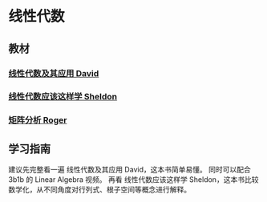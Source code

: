 # 线性代数

## 教材

### [线性代数及其应用 David](../Library/[华章数学译丛]%20David%20C.%20Lay_%20Steven%20R.%20Lay_%20Judi%20J.%20McDonald%20-%20线性代数及其应用（原书第5版）%20(2018,%20机械工业出版社)%20-%20libgen.li.pdf)

### [线性代数应该这样学 Sheldon](../Library/[图灵数学·统计学丛书]%20Sheldon%20Axler%20-%20线性代数应该这样学%20(2016,%20人民邮电出版社)%20-%20libgen.lc.pdf)

### [矩阵分析 Roger](../Library/华章数学译丛+8+矩阵分析%20(ROGER%20A,HORN)%20(z-lib.org).pdf)

## 学习指南

建议先完整看一遍 线性代数及其应用 David，这本书简单易懂。
同时可以配合 3b1b 的 Linear Algebra 视频。
再看 线性代数应该这样学 Sheldon，这本书比较数学化，从不同角度对行列式、根子空间等概念进行解释。